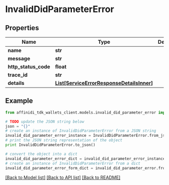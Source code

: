 # InvalidDidParameterError

## Properties

| Name                 | Type                                                                              | Description | Notes      |
| -------------------- | --------------------------------------------------------------------------------- | ----------- | ---------- |
| **name**             | **str**                                                                           |             |
| **message**          | **str**                                                                           |             |
| **http_status_code** | **float**                                                                         |             |
| **trace_id**         | **str**                                                                           |             |
| **details**          | [**List[ServiceErrorResponseDetailsInner]**](ServiceErrorResponseDetailsInner.md) |             | [optional] |

## Example

```python
from affinidi_tdk_wallets_client.models.invalid_did_parameter_error import InvalidDidParameterError

# TODO update the JSON string below
json = "{}"
# create an instance of InvalidDidParameterError from a JSON string
invalid_did_parameter_error_instance = InvalidDidParameterError.from_json(json)
# print the JSON string representation of the object
print InvalidDidParameterError.to_json()

# convert the object into a dict
invalid_did_parameter_error_dict = invalid_did_parameter_error_instance.to_dict()
# create an instance of InvalidDidParameterError from a dict
invalid_did_parameter_error_form_dict = invalid_did_parameter_error.from_dict(invalid_did_parameter_error_dict)
```

[[Back to Model list]](../README.md#documentation-for-models) [[Back to API list]](../README.md#documentation-for-api-endpoints) [[Back to README]](../README.md)
